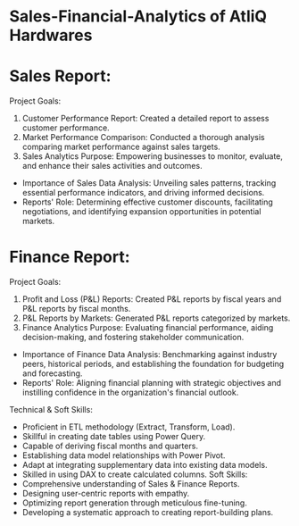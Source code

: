 # Sales-Financial-Analytics of AtliQ Hardwares
# Sales Report:
Project Goals:

1. Customer Performance Report: Created a detailed report to assess customer performance.
2. Market Performance Comparison: Conducted a thorough analysis comparing market performance against sales targets.
3. Sales Analytics Purpose: Empowering businesses to monitor, evaluate, and enhance their sales activities and outcomes.

- Importance of Sales Data Analysis: Unveiling sales patterns, tracking essential performance indicators, and driving informed decisions.
- Reports' Role: Determining effective customer discounts, facilitating negotiations, and identifying expansion opportunities in potential markets.

# Finance Report:
Project Goals:

1. Profit and Loss (P&L) Reports: Created P&L reports by fiscal years and P&L reports by fiscal months.
2. P&L Reports by Markets: Generated P&L reports categorized by markets.
3. Finance Analytics Purpose: Evaluating financial performance, aiding decision-making, and fostering stakeholder communication.
- Importance of Finance Data Analysis: Benchmarking against industry peers, historical periods, and establishing the foundation for budgeting and forecasting.
- Reports' Role: Aligning financial planning with strategic objectives and instilling confidence in the organization's financial outlook.

Technical & Soft Skills:
* Proficient in ETL methodology (Extract, Transform, Load).
* Skillful in creating date tables using Power Query.
* Capable of deriving fiscal months and quarters.
* Establishing data model relationships with Power Pivot.
* Adapt at integrating supplementary data into existing data models.
* Skilled in using DAX to create calculated columns.
Soft Skills:
* Comprehensive understanding of Sales & Finance Reports.
* Designing user-centric reports with empathy.
* Optimizing report generation through meticulous fine-tuning.
* Developing a systematic approach to creating report-building plans.
